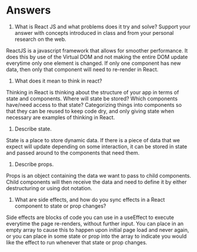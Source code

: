 # Answers

1. What is React JS and what problems does it try and solve? Support your answer with concepts introduced in class and from your personal research on the web.

ReactJS is a javascript framework that allows for smoother performance. It does this by use of the Virtual DOM and not making the entire DOM update everytime only one element is changed. If only one component has new data, then only that component will need to re-render in React.

1. What does it mean to think in react?

Thinking in React is thinking about the structure of your app in terms of state and components. Where will state be stored? Which components have/need access to that state? Categorizing things into components so that they can be reused to keep code dry, and only giving state when necessary are examples of thinking in React.

1. Describe state.

State is a place to store dynamic data. If there is a piece of data that we expect will update depending on some interaction, it can be stored in state and passed around to the components that need them.

1. Describe props.

Props is an object containing the data we want to pass to child components. Child components will then receive the data and need to define it by either destructuring or using dot notation.

1. What are side effects, and how do you sync effects in a React component to state or prop changes?

Side effects are blocks of code you can use in a useEffect to execute everytime the page re-renders, without further input. You can place in an empty array to cause this to happen upon initial page load and never again, or you can place in some state or prop into the array to indicate you would like the effect to run whenever that state or prop changes.
